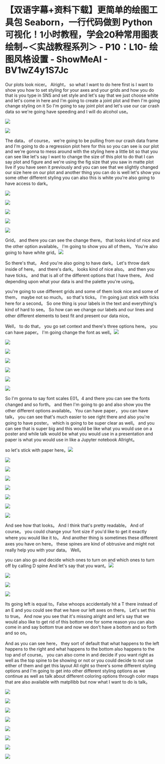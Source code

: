 # 【双语字幕+资料下载】更简单的绘图工具包 Seaborn，一行代码做到 Python 可视化！1小时教程，学会20种常用图表绘制~＜实战教程系列＞ - P10：L10- 绘图风格设置 - ShowMeAI - BV1wZ4y1S7Jc

Our plots look nicer。 Alright， so what I want to do here first is I want to show you how to set styling for your axes and your grids and how you do that is you type in SNS and set style and let's say that we just choose white and let's come in here and I'm going to create a joint plot and then I'm going change styling on it So I'm going to say joint plot and let's use our car crash data so we're going have speeding and I will do alcohol use。



![](img/d099f39520c1422517235b16d2e5384c_1.png)

![](img/d099f39520c1422517235b16d2e5384c_2.png)

The data， of course， we're going to be pulling from our crash data frame and I'm going to do a regression plot here for this so you can see is our plot and we're gonna to mess around with the styling here a little bit so that you can see like let's say I want to change the size of this plot to do that I can say plot and figure and we're using the fig size that you saw in matte plot live if you have seen it previously and you can see that we slightly changed our size here on our plot and another thing you can do is well let's show you some other different styling you can also this is white you're also going to have access to dark。



![](img/d099f39520c1422517235b16d2e5384c_4.png)

![](img/d099f39520c1422517235b16d2e5384c_5.png)

![](img/d099f39520c1422517235b16d2e5384c_6.png)

![](img/d099f39520c1422517235b16d2e5384c_7.png)

![](img/d099f39520c1422517235b16d2e5384c_8.png)

Grid， and there you can see the change there。 that looks kind of nice and the other option available。 I'm going to show you all of them。 You're also going to have white grid。![](img/d099f39520c1422517235b16d2e5384c_10.png)

So there's that。 And you're also going to have dark。 Let's throw dark inside of here。 and there's dark。 looks kind of nice also。 and then you have ticks。 and that is all of the different options that I have there。 And depending upon what your data is and the palette you're using。

 you're going to use different grids and some of them look nice and some of them， maybe not so much。 so that's ticks。 I'm going just stick with ticks here for a second。 So one thing is your labels in the text and everything's kind of hard to see。 So how can we change our labels and our lines and other different elements to best fit and present our data nice。

 Well， to do that， you go set context and there's three options here。 you can have paper。 I'm going change the font as well。![](img/d099f39520c1422517235b16d2e5384c_12.png)

![](img/d099f39520c1422517235b16d2e5384c_13.png)

![](img/d099f39520c1422517235b16d2e5384c_14.png)

![](img/d099f39520c1422517235b16d2e5384c_15.png)

![](img/d099f39520c1422517235b16d2e5384c_16.png)

![](img/d099f39520c1422517235b16d2e5384c_17.png)

![](img/d099f39520c1422517235b16d2e5384c_18.png)

So I'm gonna to say font scales E01。4 and there you can see the fonts changed and so forth。 and then I'm going to go and also show you the other different options available。 You can have paper， you can have talk， you can see that's much easier to see right there and also you're going to have poster。 which is going to be super clear as well。 and you can see that is super big and this would be like what you would use on a poster and while talk would be what you would use in a presentation and paper is what you would use in like a Jupyter notebook Allright。

 so let's stick with paper here。![](img/d099f39520c1422517235b16d2e5384c_20.png)

![](img/d099f39520c1422517235b16d2e5384c_21.png)

![](img/d099f39520c1422517235b16d2e5384c_22.png)

![](img/d099f39520c1422517235b16d2e5384c_23.png)

![](img/d099f39520c1422517235b16d2e5384c_24.png)

![](img/d099f39520c1422517235b16d2e5384c_25.png)

![](img/d099f39520c1422517235b16d2e5384c_26.png)

![](img/d099f39520c1422517235b16d2e5384c_27.png)

And see how that looks。 And I think that's pretty readable。 And of course。 you could change your font size if you'd like to get it exactly where you would like it to。 And another thing is sometimes these different axes you have on here。 these spines are kind of obtrusive and might not really help you with your data。 Well。

 you can also go and decide which ones to turn on and which ones to turn off by calling D spine And let's say that you want。![](img/d099f39520c1422517235b16d2e5384c_29.png)

![](img/d099f39520c1422517235b16d2e5384c_30.png)

![](img/d099f39520c1422517235b16d2e5384c_31.png)

![](img/d099f39520c1422517235b16d2e5384c_32.png)

Its going left is equal to。False whoops accidentally hit a T there instead of an E and you could see that we have our left axes on there。 Let's set this to true。 And now you see that it's missing alright and let's say that we would also like to get rid of this bottom one for some reason you can also come in and say bottom true and now we don't have a bottom and so forth and so on。

 And as you can see here， they sort of default that what happens to the left happens to the right and what happens to the bottom also happens to the top and of course。 you can also come in and decide if you want right as well as the top spine to be showing or not or you could decide to not use either of them and get this layout All right so there's some different styling options and I'm going to get into other different styling options as we continue as well as talk about different coloring options through color maps that are also available with matpllibb but now what I want to do is talk。



![](img/d099f39520c1422517235b16d2e5384c_34.png)

![](img/d099f39520c1422517235b16d2e5384c_35.png)

![](img/d099f39520c1422517235b16d2e5384c_36.png)

![](img/d099f39520c1422517235b16d2e5384c_37.png)

![](img/d099f39520c1422517235b16d2e5384c_38.png)

![](img/d099f39520c1422517235b16d2e5384c_39.png)

![](img/d099f39520c1422517235b16d2e5384c_40.png)

![](img/d099f39520c1422517235b16d2e5384c_41.png)